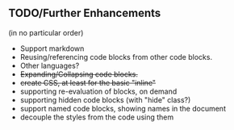 
## TODO/Further Enhancements
(in no particular order)

- Support markdown
- Reusing/referencing code blocks from other code blocks.
- Other languages?
- ~~Expanding/Collapsing code blocks.~~
- ~~create CSS, at least for the basic "inline"~~
- supporting re-evaluation of blocks, on demand
- supporting hidden code blocks (with "hide" class?)
- support named code blocks, showing names in the document
- decouple the styles from the code using them
